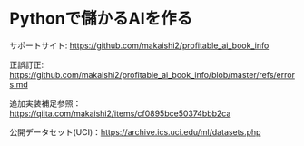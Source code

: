 # Pythonで儲かるAIを作る

サポートサイト: https://github.com/makaishi2/profitable_ai_book_info

正誤訂正: https://github.com/makaishi2/profitable_ai_book_info/blob/master/refs/errors.md

追加実装補足参照：https://qiita.com/makaishi2/items/cf0895bce50374bbb2ca

公開データセット(UCI)：https://archive.ics.uci.edu/ml/datasets.php
